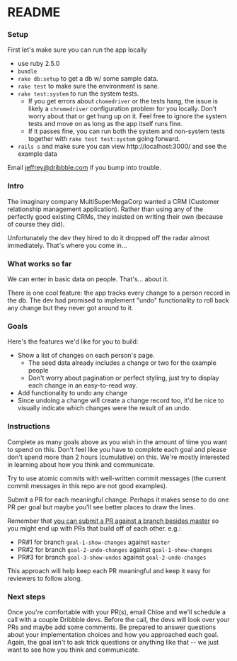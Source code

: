 # README

### Setup

First let's make sure you can run the app locally

- use ruby 2.5.0
- `bundle`
- `rake db:setup` to get a db w/ some sample data.
- `rake test` to make sure the environment is sane.
- `rake test:system` to run the system tests.
    - If you get errors about `chomedriver` or the tests hang, the issue is likely a `chromedriver` configuration problem for you locally. Don't worry about that or get hung up on it. Feel free to ignore the system tests and move on as long as the app itself runs fine.
    - If it passes fine, you can run both the system and non-system tests together with `rake test test:system` going forward.
- `rails s` and make sure you can view http://localhost:3000/ and see the example data

Email jeffrey@dribbble.com if you bump into trouble.

### Intro

The imaginary company MultiSuperMegaCorp wanted a CRM (Customer relationship management application). Rather than using any of the perfectly good existing CRMs, they insisted on writing their own (because of course they did).

Unfortunately the dev they hired to do it dropped off the radar almost immediately. That's where you come in...

### What works so far

We can enter in basic data on people. That's... about it.

There is one cool feature: the app tracks every change to a person record in the db. The dev had promised to implement "undo" functionality to roll back any change but they never got around to it.

### Goals

Here's the features we'd like for you to build:

- Show a list of changes on each person's page.
    - The seed data already includes a change or two for the example people
    - Don't worry about pagination or perfect styling, just try to display each change in an easy-to-read way.
- Add functionality to undo any change
- Since undoing a change will create a change record too, it'd be nice to visually indicate which changes were the result of an undo.

### Instructions

Complete as many goals above as you wish in the amount of time you want to spend on this. Don't feel like you have to complete each goal and please don't spend more than 2 hours (cumulative) on this. We're mostly interested in learning about how you think and communicate.

Try to use atomic commits with well-written commit messages (the current commit messages in this repo are not good examples).

Submit a PR for each meaningful change. Perhaps it makes sense to do one PR per goal but maybe you'll see better places to draw the lines.

Remember that [you can submit a PR against a branch besides master](https://help.github.com/articles/creating-a-pull-request/#changing-the-branch-range-and-destination-repository) so you might end up with PRs that build off of each other. e.g.:

- PR#1 for branch `goal-1-show-changes` against `master`
- PR#2 for branch `goal-2-undo-changes` against `goal-1-show-changes`
- PR#3 for branch `goal-3-show-undos` against `goal-2-undo-changes`

This approach will help keep each PR meaningful and keep it easy for reviewers to follow along.

### Next steps

Once you're comfortable with your PR(s), email Chloe and we'll schedule a call with a couple Dribbble devs. Before the call, the devs will look over your PRs and maybe add some comments. Be prepared to answer questions about your implementation choices and how you approached each goal. Again, the goal isn't to ask trick questions or anything like that -- we just want to see how you think and communicate.
